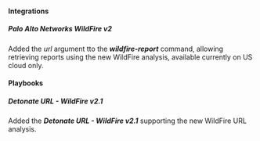
#### Integrations
##### Palo Alto Networks WildFire v2
Added the *url* argument tto the ***wildfire-report*** command, allowing retrieving reports using the new WildFire analysis, available currently on US cloud only.

#### Playbooks
##### Detonate URL - WildFire v2.1
Added the ***Detonate URL - WildFire v2.1*** supporting the new WildFire URL analysis.
